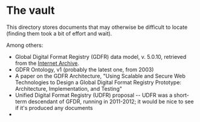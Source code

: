 # The vault

This directory stores documents that may otherwise be difficult to locate (finding them took a bit of effort and wait).

Among others:

* Global Digital Format Registry (GDFR) data model, v. 5.0.10, retrieved from the [Internet Archive](https://web.archive.org/web/20110409232812/http://www.gdfr.info/).
* GDFR Ontology, v1 (probably the latest one, from 2003)
* A paper on the GDFR Architecture, "Using Scalable and Secure Web Technologies to Design a Global
Digital Format Registry Prototype: Architecture, Implementation, and Testing"
* Unified Digital Format Registry (UDFR) proposal -- UDFR was a short-term descendant of GFDR, running in 2011-2012; it would be nice to see if it's produced any documents
*   
